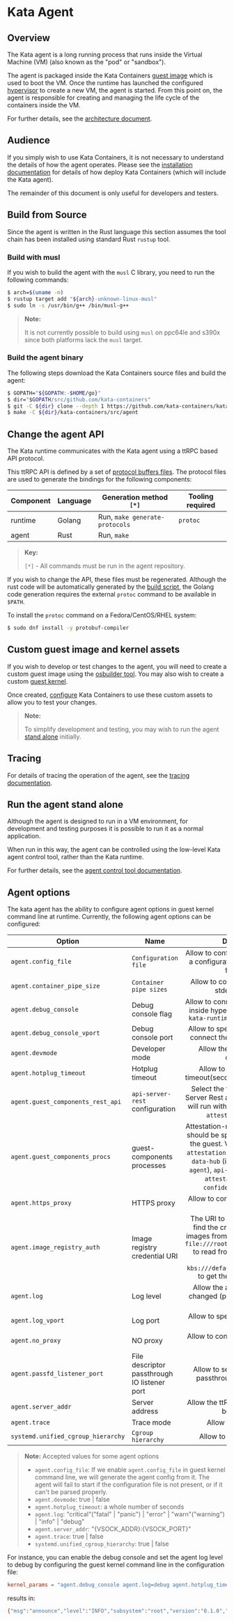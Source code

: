# Kata Agent

## Overview

The Kata agent is a long running process that runs inside the Virtual Machine
(VM) (also known as the "pod" or "sandbox").

The agent is packaged inside the Kata Containers
[guest image](../../docs/design/architecture/README.md#guest-image)
which is used to boot the VM. Once the runtime has launched the configured
[hypervisor](../../docs/hypervisors.md) to create a new VM, the agent is
started. From this point on, the agent is responsible for creating and
managing the life cycle of the containers inside the VM.

For further details, see the
[architecture document](../../docs/design/architecture).

## Audience

If you simply wish to use Kata Containers, it is not necessary to understand
the details of how the agent operates. Please see the
[installation documentation](../../docs/install) for details of how deploy
Kata Containers (which will include the Kata agent).

The remainder of this document is only useful for developers and testers.

## Build from Source

Since the agent is written in the Rust language this section assumes the tool
chain has been installed using standard Rust `rustup` tool.

### Build with musl

If you wish to build the agent with the `musl` C library, you need to run the
following commands:

```bash
$ arch=$(uname -m)
$ rustup target add "${arch}-unknown-linux-musl"
$ sudo ln -s /usr/bin/g++ /bin/musl-g++
```

> **Note:**
>
> It is not currently possible to build using `musl` on ppc64le and s390x
> since both platforms lack the `musl` target.

### Build the agent binary

The following steps download the Kata Containers source files and build the agent:

```bash
$ GOPATH="${GOPATH:-$HOME/go}"
$ dir="$GOPATH/src/github.com/kata-containers"
$ git -C ${dir} clone --depth 1 https://github.com/kata-containers/kata-containers
$ make -C ${dir}/kata-containers/src/agent
```

## Change the agent API

The Kata runtime communicates with the Kata agent using a ttRPC based API protocol.

This ttRPC API is defined by a set of [protocol buffers files](../libs/protocols/protos).
The protocol files are used to generate the bindings for the following components:

| Component | Language | Generation method `[*]` | Tooling required |
|-|-|-|-|
| runtime | Golang | Run, `make generate-protocols` | `protoc` |
| agent | Rust | Run, `make` |  |

> **Key:**
>
> `[*]` - All commands must be run in the agent repository.

If you wish to change the API, these files must be regenerated. Although the
rust code will be automatically generated by the
[build script](../libs/protocols/build.rs),
the Golang code generation requires the external `protoc` command to be
available in `$PATH`.

To install the `protoc` command on a Fedora/CentOS/RHEL system:

```bash
$ sudo dnf install -y protobuf-compiler
```

## Custom guest image and kernel assets

If you wish to develop or test changes to the agent, you will need to create a
custom guest image using the [osbuilder tool](../../tools/osbuilder). You
may also wish to create a custom [guest kernel](../../tools/packaging/kernel).

Once created, [configure](../runtime/README.md#configuration) Kata Containers to use
these custom assets to allow you to test your changes.

> **Note:**
>
> To simplify development and testing, you may wish to run the agent
> [stand alone](#run-the-agent-stand-alone) initially.

## Tracing

For details of tracing the operation of the agent, see the
[tracing documentation](/docs/tracing.md).

## Run the agent stand alone

Although the agent is designed to run in a VM environment, for development and
testing purposes it is possible to run it as a normal application.

When run in this way, the agent can be controlled using the low-level Kata
agent control tool, rather than the Kata runtime.

For further details, see the
[agent control tool documentation](../tools/agent-ctl/README.md#run-the-tool-and-the-agent-in-the-same-environment).

## Agent options

The kata agent has the ability to configure agent options in guest kernel command line at runtime. Currently, the following agent options can be configured:

| Option | Name | Description  | Type | Default |
|-|-|:-:|:-:|:-:|
| `agent.config_file` | `Configuration file` | Allow to configure options through a configuration file from the root filesystem | string | `""` |
| `agent.container_pipe_size` | `Container pipe sizes` | Allow to configure the stdout or stderr pipe sizes | integer | `0` |
| `agent.debug_console` | Debug console flag | Allow to connect guest OS running inside hypervisor Connect using `kata-runtime exec <sandbox-id>` | boolean | `false` |
| `agent.debug_console_vport` | Debug console port | Allow to specify the `vsock` port to connect the debugging console | integer | `0` |
| `agent.devmode` | Developer mode | Allow the agent process to coredump | boolean | `false` |
| `agent.hotplug_timeout` | Hotplug timeout | Allow to configure hotplug timeout(seconds) of block devices | integer | `3` |
| `agent.guest_components_rest_api` | `api-server-rest` configuration | Select the features that the API Server Rest attestation component will run with. Valid values are `all`, `attestation`, `resource` | string | `resource` |
| `agent.guest_components_procs` | guest-components processes | Attestation-related processes that should be spawned as children of the guest. Valid values are `none`, `attestation-agent`, `confidential-data-hub` (implies `attestation-agent`), `api-server-rest` (implies `attestation-agent` and `confidential-data-hub`) | string | `api-server-rest` |
| `agent.https_proxy` | HTTPS proxy | Allow to configure `https_proxy` in the guest | string | `""` |
| `agent.image_registry_auth` | Image registry credential URI | The URI to where image-rs can find the credentials for pulling images from private registries e.g. `file:///root/.docker/config.json` to read from a file in the guest image, or `kbs:///default/credentials/test` to get the file from the KBS| string | `""` |
| `agent.log` | Log level | Allow the agent log level to be changed (produces more or less output) | string | `"info"` |
| `agent.log_vport` | Log port | Allow to specify the `vsock` port to read logs | integer | `0` |
| `agent.no_proxy` | NO proxy | Allow to configure `no_proxy` in the guest | string | `""` |
| `agent.passfd_listener_port` | File descriptor passthrough IO listener port | Allow to set the file descriptor passthrough IO listener port | integer | `0` |
| `agent.server_addr` | Server address | Allow the ttRPC server address to be specified | string | `"vsock://-1:1024"` |
| `agent.trace` | Trace mode | Allow to static tracing | boolean | `false` |
| `systemd.unified_cgroup_hierarchy` | `Cgroup hierarchy` | Allow to setup v2 cgroups | boolean | `false` |

> **Note:** Accepted values for some agent options
>  - `agent.config_file`: If we enable `agent.config_file` in guest kernel command line,
>    we will generate the agent config from it.
>    The agent will fail to start if the configuration file is not present,
>    or if it can't be parsed properly.
>  - `agent.devmode`: true | false
>  - `agent.hotplug_timeout`: a whole number of seconds
>  - `agent.log`:   "critical"("fatal" | "panic") | "error" | "warn"("warning") | "info" | "debug"
>  - `agent.server_addr`: "{VSOCK_ADDR}:{VSOCK_PORT}"
>  - `agent.trace`: true | false
>  - `systemd.unified_cgroup_hierarchy`: true | false

For instance, you can enable the debug console and set the agent log level to debug by configuring the guest kernel command line in the configuration file:
```toml
kernel_params = "agent.debug_console agent.log=debug agent.hotplug_timeout=10"
```
results in:
```bash
{"msg":"announce","level":"INFO","subsystem":"root","version":"0.1.0","pid":"214","source":"agent","name":"kata-agent","config":"AgentConfig { debug_console: true, dev_mode: false, log_level: Debug, hotplug_timeout: 10s, debug_console_vport: 0, log_vport: 0, container_pipe_size: 0, server_addr: "vsock://-1:1024", passfd_listener_port: 0, unified_cgroup_hierarchy: false, tracing: false, supports_seccomp: true }","agent-version":"3.3.0-alpha0"}
```
